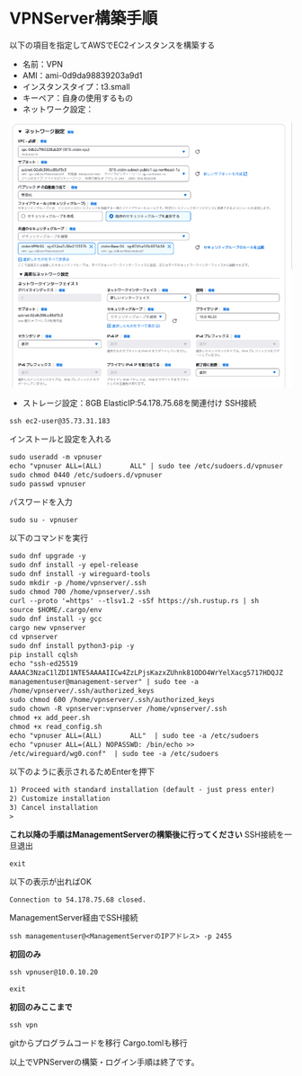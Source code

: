 # VPNServer構築手順
以下の項目を指定してAWSでEC2インスタンスを構築する
* 名前：VPN
* AMI：ami-0d9da98839203a9d1
* インスタンスタイプ：t3.small
* キーペア：自身の使用するもの
* ネットワーク設定：

![alt text](image-3.png)

* ストレージ設定：8GB
ElasticIP:54.178.75.68を関連付け
SSH接続
```
ssh ec2-user@35.73.31.183
```
インストールと設定を入れる
```
sudo useradd -m vpnuser
echo "vpnuser ALL=(ALL)       ALL" | sudo tee /etc/sudoers.d/vpnuser
sudo chmod 0440 /etc/sudoers.d/vpnuser
sudo passwd vpnuser
```
パスワードを入力
```
sudo su - vpnuser 
```
以下のコマンドを実行
```
sudo dnf upgrade -y
sudo dnf install -y epel-release
sudo dnf install -y wireguard-tools
sudo mkdir -p /home/vpnserver/.ssh
sudo chmod 700 /home/vpnserver/.ssh
curl --proto '=https' --tlsv1.2 -sSf https://sh.rustup.rs | sh
source $HOME/.cargo/env
sudo dnf install -y gcc
cargo new vpnserver
cd vpnserver
sudo dnf install python3-pip -y
pip install cqlsh
echo "ssh-ed25519 AAAAC3NzaC1lZDI1NTE5AAAAIICw4ZzLPjsKazxZUhnk81ODO4WrYelXacg5717HDQJZ managementuser@management-server" | sudo tee -a /home/vpnserver/.ssh/authorized_keys
sudo chmod 600 /home/vpnserver/.ssh/authorized_keys
sudo chown -R vpnserver:vpnserver /home/vpnserver/.ssh
chmod +x add_peer.sh 
chmod +x read_config.sh
echo "vpnuser ALL=(ALL)       ALL"  | sudo tee -a /etc/sudoers
echo "vpnuser ALL=(ALL) NOPASSWD: /bin/echo >> /etc/wireguard/wg0.conf"  | sudo tee -a /etc/sudoers
```
以下のように表示されるためEnterを押下
```
1) Proceed with standard installation (default - just press enter)
2) Customize installation
3) Cancel installation
>
```
**これ以降の手順はManagementServerの構築後に行ってください**
SSH接続を一旦退出
```
exit
```
以下の表示が出ればOK
```
Connection to 54.178.75.68 closed.
```
ManagementServer経由でSSH接続
```
ssh managementuser@<ManagementServerのIPアドレス> -p 2455
```
**初回のみ**
```
ssh vpnuser@10.0.10.20
```
```
exit
```
**初回のみここまで**
```
ssh vpn
```
gitからプログラムコードを移行
Cargo.tomlも移行


以上でVPNServerの構築・ログイン手順は終了です。